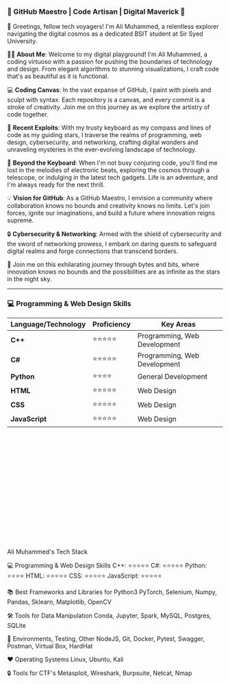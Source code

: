 ### 🌟 GitHub Maestro | Code Artisan | Digital Maverick 🚀

👋 Greetings, fellow tech voyagers! I'm Ali Muhammed, a relentless explorer navigating the digital cosmos as a dedicated BSIT student at Sir Syed University.

👨‍💻 **About Me**: Welcome to my digital playground! I'm Ali Muhammed, a coding virtuoso with a passion for pushing the boundaries of technology and design. From elegant algorithms to stunning visualizations, I craft code that's as beautiful as it is functional.

💻 **Coding Canvas**: In the vast expanse of GitHub, I paint with pixels and sculpt with syntax. Each repository is a canvas, and every commit is a stroke of creativity. Join me on this journey as we explore the artistry of code together.

🚀 **Recent Exploits**: With my trusty keyboard as my compass and lines of code as my guiding stars, I traverse the realms of programming, web design, cybersecurity, and networking, crafting digital wonders and unraveling mysteries in the ever-evolving landscape of technology.

🌌 **Beyond the Keyboard**: When I'm not busy conjuring code, you'll find me lost in the melodies of electronic beats, exploring the cosmos through a telescope, or indulging in the latest tech gadgets. Life is an adventure, and I'm always ready for the next thrill.

💡 **Vision for GitHub**: As a GitHub Maestro, I envision a community where collaboration knows no bounds and creativity knows no limits. Let's join forces, ignite our imaginations, and build a future where innovation reigns supreme.

🔒 **Cybersecurity & Networking**: Armed with the shield of cybersecurity and the sword of networking prowess, I embark on daring quests to safeguard digital realms and forge connections that transcend borders.

🌟 Join me on this exhilarating journey through bytes and bits, where innovation knows no bounds and the possibilities are as infinite as the stars in the night sky.

---

### 💻 **Programming & Web Design Skills**

| **Language/Technology**     | **Proficiency**      | **Key Areas**                 |
|-----------------------------|----------------------|---------------------------|
| **C++**                     | ⭐⭐⭐⭐⭐               | Programming, Web Development |
| **C#**                      | ⭐⭐⭐⭐⭐               | Programming, Web Development |
| **Python**                  | ⭐⭐⭐⭐                | General Development        |
| **HTML**                    | ⭐⭐⭐⭐⭐               | Web Design                 |
| **CSS**                     | ⭐⭐⭐⭐⭐               | Web Design                 |
| **JavaScript**              | ⭐⭐⭐⭐⭐               | Web Design                 |




<svg viewBox="0 0 800 400" width="800" height="400" xmlns="http://www.w3.org/2000/svg">

  <!-- Title -->
  <text x="50" y="40" font-size="24" font-weight="bold">Ali Muhammed's Tech Stack</text>

  <!-- Programming & Web Design Skills -->
  <text x="50" y="80" font-size="18" font-weight="bold">💻 Programming & Web Design Skills</text>
  <text x="50" y="110" font-size="16">C++: ⭐⭐⭐⭐⭐</text>
  <text x="200" y="110" font-size="16">C#: ⭐⭐⭐⭐⭐</text>
  <text x="350" y="110" font-size="16">Python: ⭐⭐⭐⭐</text>
  <text x="500" y="110" font-size="16">HTML: ⭐⭐⭐⭐⭐</text>
  <text x="650" y="110" font-size="16">CSS: ⭐⭐⭐⭐⭐</text>
  <text x="50" y="130" font-size="16">JavaScript: ⭐⭐⭐⭐⭐</text>

  <!-- Best Frameworks and Libraries for Python3 -->
  <text x="50" y="170" font-size="18" font-weight="bold">📚 Best Frameworks and Libraries for Python3</text>
  <text x="50" y="200" font-size="16">PyTorch, Selenium, Numpy, Pandas, Sklearn, Matplotlib, OpenCV</text>

  <!-- Tools for Data Manipulation -->
  <text x="50" y="240" font-size="18" font-weight="bold">🛠 Tools for Data Manipulation</text>
  <text x="50" y="270" font-size="16">Conda, Jupyter, Spark, MySQL, Postgres, SQLite</text>

  <!-- Environments, Testing, Other -->
  <text x="50" y="310" font-size="18" font-weight="bold">🔧 Environments, Testing, Other</text>
  <text x="50" y="340" font-size="16">NodeJS, Git, Docker, Pytest, Swagger, Postman, Virtual Box, HardHat</text>

  <!-- Operating Systems -->
  <text x="50" y="380" font-size="18" font-weight="bold">❤️ Operating Systems</text>
  <text x="50" y="410" font-size="16">Linux, Ubuntu, Kali</text>

  <!-- Tools for CTF's -->
  <text x="50" y="450" font-size="18" font-weight="bold">🔒 Tools for CTF's</text>
  <text x="50" y="480" font-size="16">Metasploit, Wireshark, Burpsuite, Netcat, Nmap</text>

</svg>
